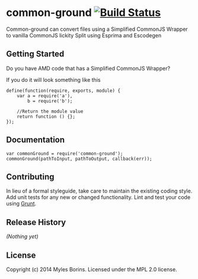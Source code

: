 # common-ground [![Build Status](https://secure.travis-ci.org/TheAlphaNerd/common-ground.png?branch=master)](http://travis-ci.org/TheAlphaNerd/common-ground)

Common-ground can convert files using a Simplified CommonJS Wrapper to vanilla CommonJS lickity Split using Esprima and Escodegen

## Getting Started
Do you have AMD code that has a Simplified CommonJS Wrapper?

If you do it will look something like this

```
define(function(require, exports, module) {
    var a = require('a'),
        b = require('b');

    //Return the module value
    return function () {};
});
```

## Documentation
```
var commonGround = require('common-ground');
commonGround(pathToInput, pathToOutput, callback(err));
```
## Contributing
In lieu of a formal styleguide, take care to maintain the existing coding style. Add unit tests for any new or changed functionality. Lint and test your code using [Grunt](http://gruntjs.com/).

## Release History
_(Nothing yet)_

## License
Copyright (c) 2014 Myles Borins. Licensed under the MPL 2.0 license.
